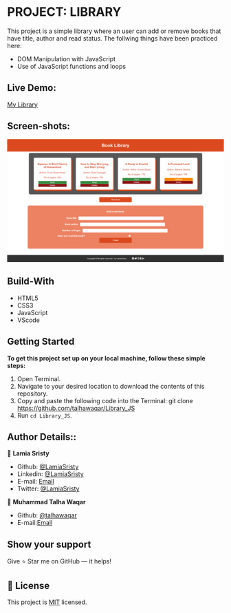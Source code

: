 # PROJECT: LIBRARY

This project is a simple library where an user can add or remove books that have title, author and read status. 
The follwing things have been practiced here:
- DOM Manipulation with JavaScript
- Use of JavaScript functions and loops

## Live Demo:
[My Library](https://raw.githack.com/talhawaqar/Library_JS/feature/index.html)

## Screen-shots:
<img src="img/screenshot.png">

## Build-With

- HTML5
- CSS3
- JavaScript
- VScode

## Getting Started

**To get this project set up on your local machine, follow these simple steps:**

1. Open Terminal.
2. Navigate to your desired location to download the contents of this repository.
3. Copy and paste the following code into the Terminal: git clone https://github.com/talhawaqar/Library_JS
4. Run ```cd Library_JS```.

## Author Details::

👤 **Lamia Sristy**

- Github: [@LamiaSristy](https://github.com/LamiaSristy)
- Linkedin: [@LamiaSristy](https://www.linkedin.com/in/lamia-hemayet-sristy/)
- E-mail: <a href="mailto:lamiasristy@gmail.com?subject=Hello Lamia!">Email</a>  
- Twitter: [@LamiaSristy](https://twitter.com/lsristy1)

👤 **Muhammad Talha Waqar**

- Github: [@talhawaqar](https://github.com/talhawaqar)
- E-mail:<a href="mailto:talhawaqar007@gmail.com?subject=Hello Talha!">Email</a>


## Show your support

Give ⭐ Star me on GitHub — it helps!

## 📝 License

This project is [MIT](lic.url) licensed.   
